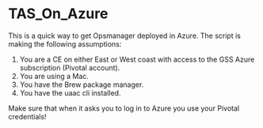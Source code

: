 # TAS_On_Azure
 
This is a quick way to get Opsmanager deployed in Azure. The script is making the following assumptions: 

1) You are a CE on either East or West coast with access to the GSS Azure subscription (Pivotal account).
2) You are using a Mac.
3) You have the Brew package manager.
4) You have the uaac cli installed.

Make sure that when it asks you to log in to Azure you use your Pivotal credentials!
